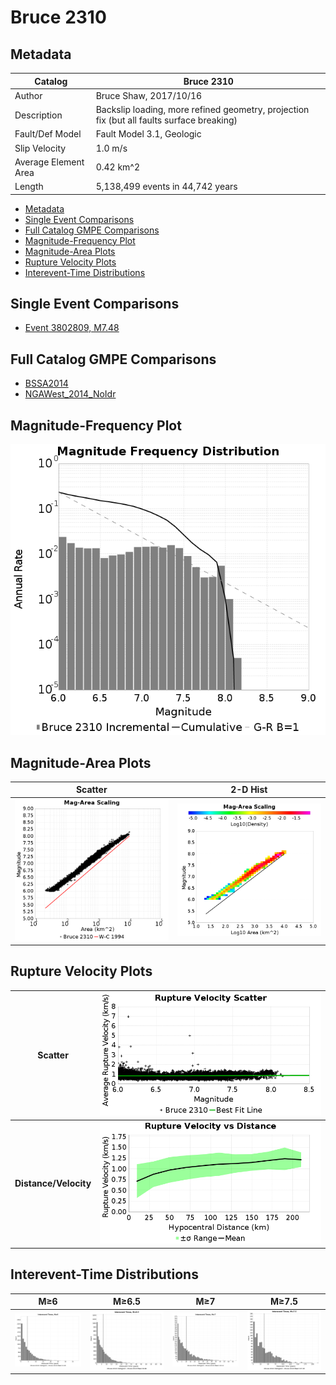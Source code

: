 # Bruce 2310
## Metadata
| Catalog | Bruce 2310 |
|-----|-----|
| Author | Bruce Shaw, 2017/10/16 |
| Description | Backslip loading, more refined geometry, projection fix (but all faults surface breaking) |
| Fault/Def Model | Fault Model 3.1, Geologic |
| Slip Velocity | 1.0 m/s |
| Average Element Area | 0.42 km^2 |
| Length | 5,138,499 events in 44,742 years |

* [Metadata](#metadata)
* [Single Event Comparisons](#single-event-comparisons)
* [Full Catalog GMPE Comparisons](#full-catalog-gmpe-comparisons)
* [Magnitude-Frequency Plot](#magnitude-frequency-plot)
* [Magnitude-Area Plots](#magnitude-area-plots)
* [Rupture Velocity Plots](#rupture-velocity-plots)
* [Interevent-Time Distributions](#interevent-time-distributions)

## Single Event Comparisons
* [Event 3802809, M7.48](event_3802809/)

## Full Catalog GMPE Comparisons
* [BSSA2014](gmpe_bbp_comparisons_BSSA2014/)
* [NGAWest_2014_NoIdr](gmpe_bbp_comparisons_NGAWest_2014_NoIdr/)
## Magnitude-Frequency Plot
![MFD](resources/mfd.png)
## Magnitude-Area Plots
| Scatter | 2-D Hist |
|-----|-----|
| ![MFD Scatter](resources/mag_area.png) | ![MFD Hist](resources/mag_area_hist2D.png) |
## Rupture Velocity Plots
| **Scatter** | ![Rupture Velocity Scatter](resources/rupture_velocity_scatter.png) |
|-----|-----|
| **Distance/Velocity** | ![Rupture Velocity vs Dist](resources/rupture_velocity_vs_dist.png) |
## Interevent-Time Distributions
| **M≥6** | **M≥6.5** | **M≥7** | **M≥7.5** |
|-----|-----|-----|-----|
| ![Interevent Times](resources/interevent_times_m6.png) | ![Interevent Times](resources/interevent_times_m6.5.png) | ![Interevent Times](resources/interevent_times_m7.png) | ![Interevent Times](resources/interevent_times_m7.5.png) |
